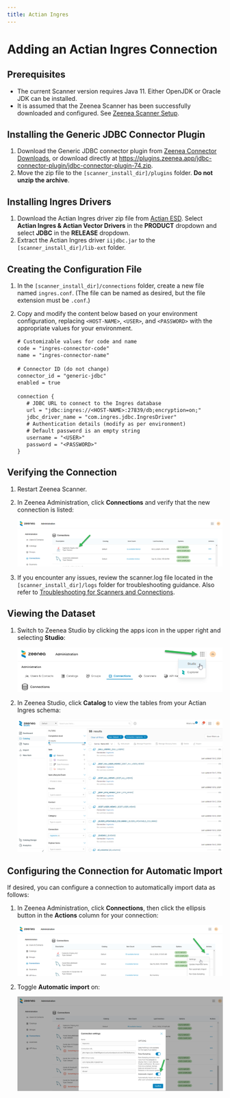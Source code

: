 ```yaml
---
title: Actian Ingres
---
```


# Adding an Actian Ingres Connection

## Prerequisites

* The current Scanner version requires Java 11. Either OpenJDK or Oracle JDK can be installed.
* It is assumed that the Zeenea Scanner has been successfully downloaded and configured. See [Zeenea Scanner Setup](./zeenea-scanner-setup).

## Installing the Generic JDBC Connector Plugin

1. Download the Generic JDBC connector plugin from [Zeenea Connector Downloads](./zeenea-connectors-list), or download directly at https://plugins.zeenea.app/jdbc-connector-plugin/jdbc-connector-plugin-74.zip.
2. Move the zip file to the `[scanner_install_dir]/plugins` folder. **Do not unzip the archive**.

## Installing Ingres Drivers

1. Download the Actian Ingres driver zip file from [Actian ESD](https://esd.actian.com/). Select **Actian Ingres & Actian Vector Drivers** in the **PRODUCT** dropdown and select **JDBC** in the **RELEASE** dropdown.
2. Extract the Actian Ingres driver `iijdbc.jar` to the `[scanner_install_dir]/lib-ext` folder.

## Creating the Configuration File

1. In the `[scanner_install_dir]/connections` folder, create a new file named `ingres.conf`. (The file can be named as desired, but the file extension must be `.conf`.)
2. Copy and modify the content below based on your environment configuration, replacing `<HOST-NAME>`, `<USER>`, and `<PASSWORD>` with the appropriate values for your environment.

     ```
     # Customizable values for code and name
     code = "ingres-connector-code"
     name = "ingres-connector-name"

     # Connector ID (do not change)
     connector_id = "generic-jdbc"
     enabled = true

     connection {
        # JDBC URL to connect to the Ingres database
        url = "jdbc:ingres://<HOST-NAME>:27839/db;encryption=on;"
        jdbc_driver_name = "com.ingres.jdbc.IngresDriver"
        # Authentication details (modify as per environment)
        # Default password is an empty string
        username = "<USER>"
        password = "<PASSWORD>"
     }
     ```

## Verifying the Connection

1. Restart Zeenea Scanner.
2. In Zeenea Administration, click **Connections** and verify that the new connection is listed:

     ![](./_shared/zeenea-connection-added-ingres.png)
3. If you encounter any issues, review the scanner.log file located in the `[scanner_install_dir]/logs` folder for troubleshooting guidance. Also refer to [Troubleshooting for Scanners and Connections](./zeenea-troubleshooting).

## Viewing the Dataset
 
1. Switch to Zeenea Studio by clicking the apps icon in the upper right and selecting **Studio**:

     ![](./_shared/zeenea-studio1.png)
2.  In Zeenea Studio, click **Catalog** to view the tables from your Actian Ingres schema:

     ![](./_shared/zeenea-studio2.png)

## Configuring the Connection for Automatic Import

If desired, you can configure a connection to automatically import data as follows:

1. In Zeenea Administration, click **Connections**, then click the ellipsis button in the **Actions** column for your connection:

     ![](./_shared/zeenea-connection-settings1.png)
2. Toggle **Automatic import** on:

     ![](./_shared/zeenea-connection-settings2.png)
